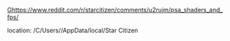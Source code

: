 [G](https://www.reddit.com/r/starcitizen/comments/u2rujm/psa_shaders_and_fps/)https://www.reddit.com/r/starcitizen/comments/u2rujm/psa_shaders_and_fps/

location: /C/Users/<username>/AppData/local/Star Citizen
